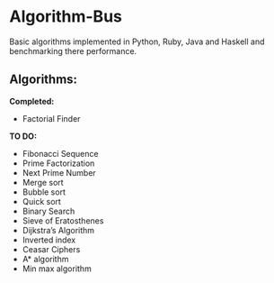 Algorithm-Bus
=============

Basic algorithms implemented in Python, Ruby, Java and Haskell and benchmarking there performance.

Algorithms:
--

<b>Completed:</b>
* Factorial Finder

<b>TO DO:</b>
* Fibonacci Sequence
* Prime Factorization
* Next Prime Number
* Merge sort
* Bubble sort
* Quick sort
* Binary Search
* Sieve of Eratosthenes
* Dijkstra’s Algorithm
* Inverted index
* Ceasar Ciphers
* A* algorithm
* Min max algorithm
